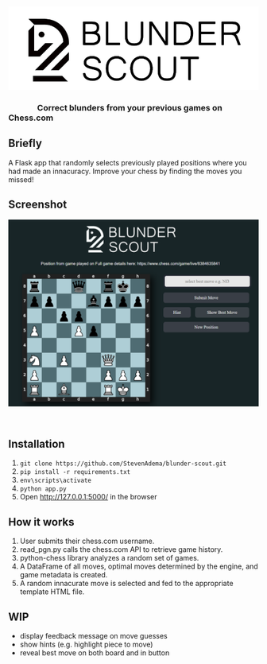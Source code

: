 ![Blunder Scout Logo](/static/css/blunder_scout.png)

### &nbsp;&nbsp;&nbsp;&nbsp;&nbsp;&nbsp;&nbsp;&nbsp;&nbsp;&nbsp;&nbsp;&nbsp;&nbsp;&nbsp; Correct blunders from your previous games on Chess.com


## Briefly
A Flask app that randomly selects previously played positions where you had made an innacuracy. Improve your chess by finding the moves you missed! 

## Screenshot

![Blunder Scout Screenshot](/static/blunder_scout_screenshot.png)

<br/>

## Installation

1. ``` git clone https://github.com/StevenAdema/blunder-scout.git ```
2. ``` pip install -r requirements.txt ```
3. ```env\scripts\activate```
4. ```python app.py```
5. Open http://127.0.0.1:5000/ in the browser

## How it works
1. User submits their chess.com username.
2. read_pgn.py calls the chess.com API to retrieve game history.
3. python-chess library analyzes a random set of games.
4. A DataFrame of all moves, optimal moves determined by the engine, and game metadata is created.
5. A random innacurate move is selected and fed to the appropriate template HTML file.

## WIP
- display feedback message on move guesses
- show hints (e.g. highlight piece to move)
- reveal best move on both board and in button
